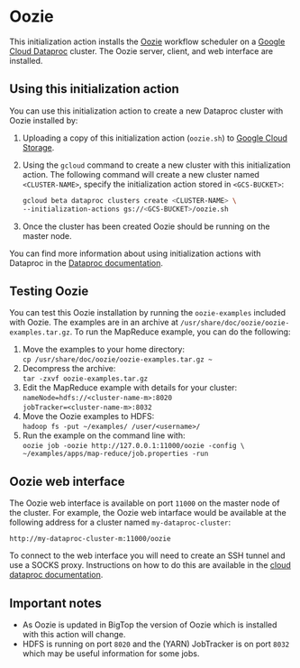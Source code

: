 # Oozie 

This initialization action installs the [Oozie](http://oozie.apache.org) workflow scheduler on a [Google Cloud Dataproc](https://cloud.google.com/dataproc) cluster. The Oozie server, client, and web interface are installed. 

## Using this initialization action
You can use this initialization action to create a new Dataproc cluster with Oozie installed by:

1. Uploading a copy of this initialization action (`oozie.sh`) to [Google Cloud Storage](https://cloud.google.com/storage).
2. Using the `gcloud` command to create a new cluster with this initialization action. The following command will create a new cluster named `<CLUSTER-NAME>`, specify the initialization action stored in `<GCS-BUCKET>`:
   
    ```bash
    gcloud beta dataproc clusters create <CLUSTER-NAME> \
    --initialization-actions gs://<GCS-BUCKET>/oozie.sh
    ```
3. Once the cluster has been created Oozie should be running on the master node. 

You can find more information about using initialization actions with Dataproc in the [Dataproc documentation](https://cloud.google.com/dataproc/init-actions).

## Testing Oozie
You can test this Oozie installation by running the `oozie-examples` included with Oozie. The examples are in an archive at `/usr/share/doc/oozie/oozie-examples.tar.gz`. To run the MapReduce example, you can do the following:

1. Move the examples to your home directory:<br/>
`cp /usr/share/doc/oozie/oozie-examples.tar.gz ~`
2. Decompress the archive:<br/>
`tar -zxvf oozie-examples.tar.gz`
3. Edit the MapReduce example with details for your cluster:<br/>
`nameNode=hdfs://<cluster-name-m>:8020`<br/>
`jobTracker=<cluster-name-m>:8032`
4. Move the Oozie examples to HDFS:<br/>
`hadoop fs -put ~/examples/ /user/<username>/`
5. Run the example on the command line with:<br/>
`oozie job -oozie http://127.0.0.1:11000/oozie -config \
~/examples/apps/map-reduce/job.properties -run`
   

## Oozie web interface
The Oozie web interface is available on port `11000` on the master node of the cluster. For example, the Oozie web intarface would be available at the following address for a cluster named `my-dataproc-cluster`:

    http://my-dataproc-cluster-m:11000/oozie
    
To connect to the web interface you will need to create an SSH tunnel and use a SOCKS proxy. Instructions on how to do this are available in the [cloud dataproc documentation](https://cloud.google.com/dataproc/cluster-web-interfaces).

## Important notes
* As Oozie is updated in BigTop the version of Oozie which is installed with this action will change.
* HDFS is running on port `8020` and the (YARN) JobTracker is on port `8032` which may be useful information for some jobs.